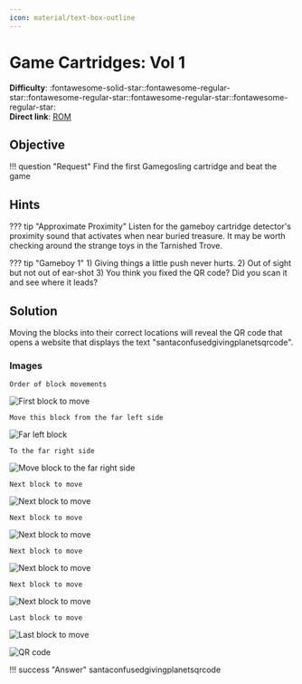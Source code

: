 ```yaml
---
icon: material/text-box-outline
---
```


# Game Cartridges: Vol 1

**Difficulty**: :fontawesome-solid-star::fontawesome-regular-star::fontawesome-regular-star::fontawesome-regular-star::fontawesome-regular-star:<br/>
**Direct link**: [ROM](https://gamegosling.com/vol1-uWn1t6xv4VKPZ6FN/rom/game.gb)

## Objective

!!! question "Request"
    Find the first Gamegosling cartridge and beat the game

## Hints

??? tip "Approximate Proximity"
    Listen for the gameboy cartridge detector's proximity sound that activates when near buried treasure. It may be worth checking around the strange toys in the Tarnished Trove.

??? tip "Gameboy 1"
    1) Giving things a little push never hurts. 2) Out of sight but not out of ear-shot 3) You think you fixed the QR code? Did you scan it and see where it leads?

## Solution

Moving the blocks into their correct locations will reveal the QR code that opens a website that displays the text "santaconfusedgivingplanetsqrcode".

### Images

    Order of block movements
    
![First block to move](../img/objectives/o9/1.png)

    Move this block from the far left side
    
![Far left block](../img/objectives/o9/2-1.png)

    To the far right side 
    
![Move block to the far right side](../img/objectives/o9/2-2.png)

    Next block to move 
    
![Next block to move](../img/objectives/o9/3.png)

    Next block to move 

![Next block to move](../img/objectives/o9/4.png)

    Next block to move 

![Next block to move](../img/objectives/o9/5.png)

    Next block to move 

![Next block to move](../img/objectives/o9/6.png)

    Last block to move 

![Last block to move](../img/objectives/o9/7.png)

![QR code](../img/objectives/o9/solution.png)

!!! success "Answer"
    santaconfusedgivingplanetsqrcode

